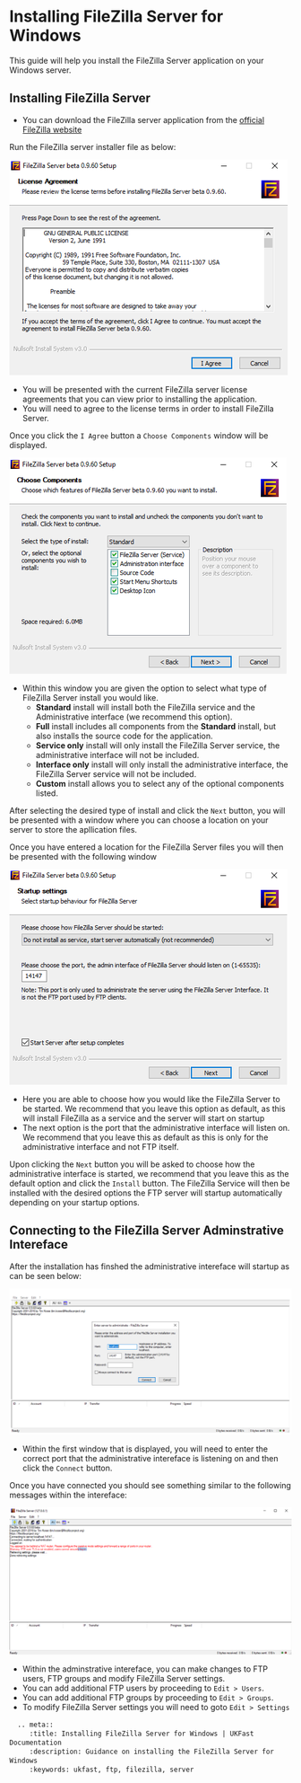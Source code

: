 # Installing FileZilla Server for Windows

This guide will help you install the FileZilla Server application on your Windows server.

## Installing FileZilla Server

- You can download the FileZilla server application from the [official FileZilla website](https://filezilla-project.org/download.php?type=server)

Run the FileZilla server installer file as below:

![FTP install License](files/ftpinstall_license.PNG)

- You will be presented with the current FileZilla server license agreements that you can view prior to installing the application.
- You will need to agree to the license terms in order to install FileZilla Server.
  
Once you click the `I Agree` button a `Choose Components` window will be displayed.

![FTP install Components](files/ftpinstall_components.PNG)

- Within this window you are given the option to select what type of FileZilla Server install you would like.
    - **Standard** install will install both the FileZilla service and the Administrative interface (we recommend this option).
    - **Full** install includes all components from the **Standard** install, but also installs the source code for the application.
    - **Service only** install will only install the FileZilla Server service, the administrative interface will not be included.
    - **Interface only** install will only install the administrative interface, the FileZilla Server service will not be included.
    - **Custom** install allows you to select any of the optional components listed.

After selecting the desired type of install and click the `Next` button, you will be presented with a window where you can choose a location on your server to store the apllication files.

Once you have entered a location for the FileZilla Server files you will then be presented with the following window

![FTP install Startup](files/ftpinstall_startup.PNG)

- Here you are able to choose how you would like the FileZilla Server to be started. We recommend that you leave this option as default, as this will install FileZilla as a service and the server will start on startup
- The next option is the port that the administrative interface will listen on. We recommend that you leave this as default as this is only for the administrative interface and not FTP itself.

Upon clicking the `Next` button you will be asked to choose how the administrative interface is started, we recommend that you leave this as the default option and click the `Install` button. The FileZilla Service will then be installed with the desired options the FTP server will startup automatically depending on your startup options.

## Connecting to the FileZilla Server Adminstrative Intereface

After the installation has finshed the administrative intereface will startup as can be seen below:

![FTP Connecting](files/ftpconfig_intereface.PNG)

- Within the first window that is displayed, you will need to enter the correct port that the administrative intereface is listening on and then click the `Connect` button.

Once you have connected you should see something similar to the following messages within the intereface:

![FTP Connected](files/ftpconfig_connected.PNG)

- Within the adminstrative intereface, you can make changes to FTP users, FTP groups and modify FileZilla Server settings.
- You can add additional FTP users by proceeding to `Edit > Users`.
- You can add additional FTP groups by proceeding to `Edit > Groups`.
- To modify FileZilla Server settings you will need to goto `Edit > Settings`

```eval_rst
  .. meta::
     :title: Installing FileZilla Server for Windows | UKFast Documentation
     :description: Guidance on installing the FileZilla Server for Windows
     :keywords: ukfast, ftp, filezilla, server